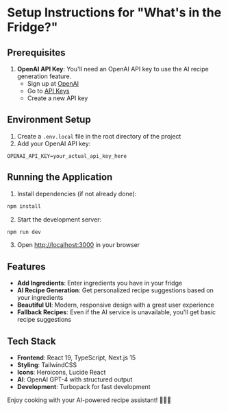 # Setup Instructions for "What's in the Fridge?"

## Prerequisites

1. **OpenAI API Key**: You'll need an OpenAI API key to use the AI recipe generation feature.
   - Sign up at [OpenAI](https://platform.openai.com/)
   - Go to [API Keys](https://platform.openai.com/api-keys)
   - Create a new API key

## Environment Setup

1. Create a `.env.local` file in the root directory of the project
2. Add your OpenAI API key:

```env
OPENAI_API_KEY=your_actual_api_key_here
```

## Running the Application

1. Install dependencies (if not already done):
```bash
npm install
```

2. Start the development server:
```bash
npm run dev
```

3. Open [http://localhost:3000](http://localhost:3000) in your browser

## Features

- **Add Ingredients**: Enter ingredients you have in your fridge
- **AI Recipe Generation**: Get personalized recipe suggestions based on your ingredients
- **Beautiful UI**: Modern, responsive design with a great user experience
- **Fallback Recipes**: Even if the AI service is unavailable, you'll get basic recipe suggestions

## Tech Stack

- **Frontend**: React 19, TypeScript, Next.js 15
- **Styling**: TailwindCSS
- **Icons**: Heroicons, Lucide React
- **AI**: OpenAI GPT-4 with structured output
- **Development**: Turbopack for fast development

Enjoy cooking with your AI-powered recipe assistant! 🍳👨‍🍳 